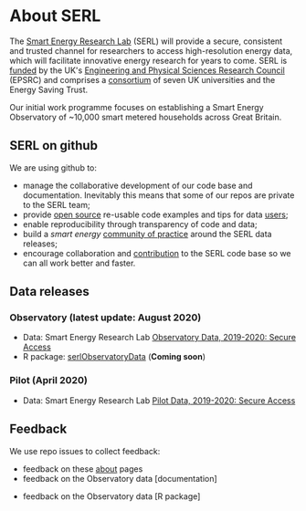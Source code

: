 # About SERL
The [Smart Energy Research Lab](https://serl.ac.uk/) (SERL) will provide a secure, consistent and trusted channel for researchers to access high-resolution energy data, which will facilitate innovative energy research for years to come. SERL is [funded](https://gow.epsrc.ukri.org/NGBOViewGrant.aspx?GrantRef=EP/P032761/1) by the UK's [Engineering and Physical Sciences Research Council](https://epsrc.ukri.org) (EPSRC) and comprises a [consortium](https://serl.ac.uk/about-serl/) of seven UK universities and the Energy Saving Trust.

Our initial work programme focuses on establishing a Smart Energy Observatory of ~10,000 smart metered households across Great Britain.

## SERL on github
We are using github to:

 * manage the collaborative development of our code base and documentation. Inevitably this means that some of our repos are private to the SERL team;
 * provide [open source](https://opensource.guide/) re-usable code examples and tips for data [users](https://opensource.guide/finding-users/);
 * enable reproducibility through transparency of code and data;
 * build a *smart energy* [community of practice](https://opensource.guide/building-community/) around the SERL data releases;
 * encourage collaboration and [contribution](https://opensource.guide/how-to-contribute/) to the SERL code base so we can all work better and faster.

## Data releases

### Observatory (latest update: August 2020)

 * Data: Smart Energy Research Lab [Observatory Data, 2019-2020: Secure Access](https://beta.ukdataservice.ac.uk/datacatalogue/studies/study?id=8666)
 * R package: [serlObservatoryData](https://github.com/smartEnergyResearchLab/observatoryData) (**Coming soon**)

### Pilot (April 2020)

 * Data: Smart Energy Research Lab [Pilot Data, 2019-2020: Secure Access](https://beta.ukdataservice.ac.uk/datacatalogue/studies/study?id=8643)

## Feedback

We use repo issues to collect feedback:

 * feedback on these [about](https://github.com/smartEnergyResearchLab/about/issues) pages
 * feedback on the Observatory data [documentation]
 <!--- when live: https://github.com/smartEnergyResearchLab/observatoryData/labels/documentation --->
 * feedback on the Observatory data [R package]
 <!--- when live: https://github.com/smartEnergyResearchLab/observatoryData/labels/R%20Package --->


